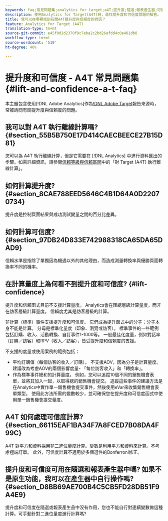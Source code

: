 ```yaml
---
keywords: faq;常見問題集;analytics for target;a4T;提升度;隨選;報表產生器;可信度
description: 使用Analytics for Target(A4T)時，尋找提升度和可信度問題的解答。 A4T可讓您使用Analytics報表來處理Target活動。
title: 我可以在哪裡找到有關A4T提升度與信賴度的資訊？
feature: Analytics for Target (A4T)
translation-type: tm+mt
source-git-commit: e45f0d2d2370f9c7aba2c2bd26afdd4c0e401db8
workflow-type: tm+mt
source-wordcount: '510'
ht-degree: 40%

---
```



# 提升度和可信度 - A4T 常見問題集{#lift-and-confidence-a-t-faq}

本主題包含使用[!DNL Adobe Analytics]作為[!DNL Adobe Target](A4T)報告來源時，常被詢問有關提升度與信賴度的問題。

## 我可以對 A4T 執行離線計算嗎? {#section_55B5B750E17D414CAECBEECE27B15D81}

您可以為 A4T 執行離線計算，但是它需要在 [!DNL Analytics] 中進行資料匯出的步驟。如需詳細資訊，請參閱[信賴等級與信賴區間](/help/c-reports/conversion-rate.md#concept_0D0002A1EBDF420E9C50E2A46F36629B)中的「對 Target (A4T) 執行離線計算」。

## 如何計算提升度? {#section_8CAE788EED5646C4B1D64A0D22070734}

提升度是控制頁面結果與成功測試變量之間的百分比差異。

## 如何計算可信度?  {#section_97DB24D833E742988318CA65DA65DAD9}

信賴水準是指除了單獨因為機遇以外的其他理由，而造成測量轉換率與優勝頁面轉換率不同的機率。

## 在計算量度上為何看不到提升度和可信度?  {#lift-confidence}

提升度和信賴函式目前不支援計算量度。 Analytics會在匯總層級計算量度，而非在訪客層級計算量度。 信賴度尤其是訪客層級的計算。

非計算（標準）事件支援提升度和可信度。 它們成為提升函式中的分子；分子本身不能是計算。 分母是標準化量度（印象、瀏覽或訪客）。 標準事件的一些範例包括訂購、收入、活動轉換、自訂事件1-1000等。 一般最佳化度量，例如對話率（訂購／訪客）和RPV（收入／訪客），皆受提升度和信賴度的支援。

不支援的度量或使用案例的範例包括：

* 平均訂購值（每個訪客的收入／訂購）。 不支援AOV，因為分子是計算量度。 建議改為考慮AOV的兩個影響度量- 「每位訪客收入」和「轉換率」。
* 作為標準事件總和的計算量度。 例如，您可以追蹤10個不同的銷售機會表單，並將其加入一起，以取得總的銷售機會提交。 追蹤這些事件的建議方法是在Analytics中實作單一銷售機會提交事件，然後使用eVar來收集銷售機會表單類型。 使用此方法所需的變數較少，並可確保您在提升度和可信度函式中使用單一銷售機會提交量度。

## A4T 如何處理可信度計算?  {#section_66115EAF1BA34F7A8FCED7B08DA4F99C}

A4T 對平方和資料採用非二進位量度計算。變數是利用平方和資料來計算。不考慮極端訂單。 此外，可信度計算不適用於多個選件的Bonferroni修正。

## 提升度和可信度可用在隨選和報表產生器中嗎? 如果不是原生功能，我可以在產生器中自行操作嗎? {#section_D8BB69AE700B4C5CB5FD28DB51F9A4E9}

提升度和可信度在隨選或報表產生品中沒有作用，您也不能自行對連續變數做這種計算。可手動針對二進位量度進行計算嗎?
